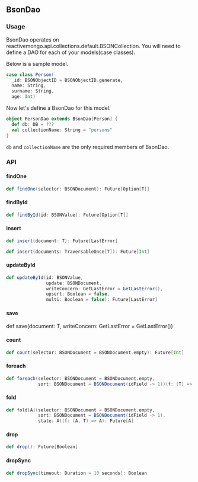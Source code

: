 ## BsonDao

### Usage

BsonDao operates on reactivemongo.api.collections.default.BSONCollection. You will need to define a DAO for each of your models(case classes).

Below is a sample model.

```scala
case class Person(
  _id: BSONObjectID = BSONObjectID.generate,
  name: String,
  surname: String,
  age: Int)
```

Now let's define a BsonDao for this model.

```scala
object PersonDao extends BsonDao[Person] {
  def db: DB = ???
  val collectionName: String = "persons"
}
```

```db``` and ```collectionName``` are the only required members of BsonDao.

### API


#### findOne
```scala
def findOne(selector: BSONDocument): Future[Option[T]]
```

#### findById
```scala
def findById(id: BSONValue): Future[Option[T]]
```

#### insert
```scala
def insert(document: T): Future[LastError]
```

```scala
def insert(documents: TraversableOnce[T]): Future[Int]
```

#### updateById
```scala
def updateById(id: BSONValue,
               update: BSONDocument,
               writeConcern: GetLastError = GetLastError(),
               upsert: Boolean = false,
               multi: Boolean = false): Future[LastError]
```

#### save
def save(document: T, writeConcern: GetLastError = GetLastError())

#### count
```scala
def count(selector: BSONDocument = BSONDocument.empty): Future[Int]
```

#### foreach
```scala
def foreach(selector: BSONDocument = BSONDocument.empty,
            sort: BSONDocument = BSONDocument(idField -> 1))(f: (T) => Unit): Future[Unit]
```

#### fold
```scala
def fold[A](selector: BSONDocument = BSONDocument.empty,
            sort: BSONDocument = BSONDocument(idField -> 1),
            state: A)(f: (A, T) => A): Future[A]
```

#### drop
```scala
def drop(): Future[Boolean]
```

#### dropSync
```scala
def dropSync(timeout: Duration = 10 seconds): Boolean
```
